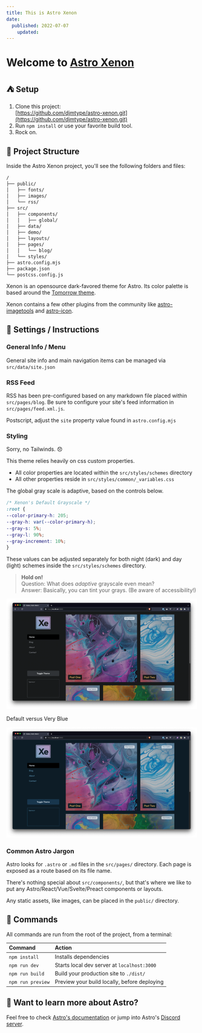```yaml
---
title: This is Astro Xenon
date: 
  published: 2022-07-07
	updated: 
---
```


# Welcome to [Astro Xenon](https://astro-xenon.netlify.app)

## ⛺ Setup
1. Clone this project:  
[https://github.com/djmtype/astro-xenon.git](https://github.com/djmtype/astro-xenon.git)
2. Run `npm install` or use your favorite build tool. 
3. Rock on.

## 🚀 Project Structure

Inside the Astro Xenon project, you'll see the following folders and files:

```
/
├── public/
│   ├── fonts/
│   ├── images/
│   └── rss/
├── src/
│   ├── components/
│   │   ├── global/
│   ├── data/
│   ├── demo/
│   ├── layouts/
│   ├── pages/
│   │   └── blog/
│   └── styles/
├── astro.config.mjs
├── package.json
└── postcss.config.js
```
Xenon is an opensource dark-favored theme for Astro. Its color palette is based around the [Tomorrow theme](https://github.com/chriskempson/tomorrow-theme). 

Xenon contains a few other plugins from the community like [astro-imagetools](https://github.com/RafidMuhymin/astro-imagetools#readme) and [astro-icon](https://github.com/natemoo-re/astro-icon#readme). 

## 📖 Settings / Instructions

### General Info / Menu 
General site info and main navigation items can be managed via `src/data/site.json`

### RSS Feed
RSS has been pre-configured based on any markdown file placed within `src/pages/blog`. Be sure to configure your site's feed information in `src/pages/feed.xml.js`. 

Postscript, adjust the `site` property value found in `astro.config.mjs` 

### Styling 
Sorry, no Tailwinds. 😞 

This theme relies heavily on css custom properties. 
- All color properties are located within the `src/styles/schemes` directory
- All other properties reside in `src/styles/common/_variables.css` 

The global gray scale is adaptive, based on the controls below. 

```css
/* Xenon's Default Grayscale */
:root {
--color-primary-h: 205;
--gray-h: var(--color-primary-h);
--gray-s: 5%;
--gray-l: 90%;
--gray-increment: 10%;
}
```

These values can be adjusted separately for both night (dark) and day (light) schemes inside the `src/styles/schemes` directory. 

> **Hold on!**  
> Question: What does *adaptive* grayscale even mean?  
> Answer: Basically, you can tint your grays. (Be aware of accessibility!)

![Xenon Default Grayscale](../../public/images/xenon-default.png)

Default versus Very Blue

![Xenon Blue Grayscale](../../public/images/xenon-blue.png)


### Common Astro Jargon 

Astro looks for `.astro` or `.md` files in the `src/pages/` directory. Each page is exposed as a route based on its file name.

There's nothing special about `src/components/`, but that's where we like to put any Astro/React/Vue/Svelte/Preact components or layouts.

Any static assets, like images, can be placed in the `public/` directory.

## 🧞 Commands

All commands are run from the root of the project, from a terminal:

| Command           | Action                                       |
| :---------------- | :------------------------------------------- |
| `npm install`     | Installs dependencies                        |
| `npm run dev`     | Starts local dev server at `localhost:3000`  |
| `npm run build`   | Build your production site to `./dist/`      |
| `npm run preview` | Preview your build locally, before deploying |

## 👀 Want to learn more about Astro?

Feel free to check [Astro's documentation](https://docs.astro.build) or jump into Astro's [Discord server](https://astro.build/chat).

